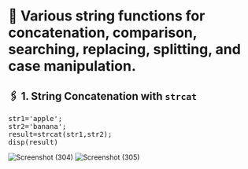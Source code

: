 # 📌 Various string functions for concatenation, comparison, searching, replacing, splitting, and case manipulation.
## 🖇️ 1. String Concatenation with ```strcat```
<pre>str1='apple'; 
str2='banana'; 
result=strcat(str1,str2); 
disp(result)
</pre>
![Screenshot (304)](https://github.com/user-attachments/assets/e396ec98-7345-43a4-86bd-a66d66702695)
![Screenshot (305)](https://github.com/user-attachments/assets/846ae988-771d-466a-a2e0-d2a7021d6449)

